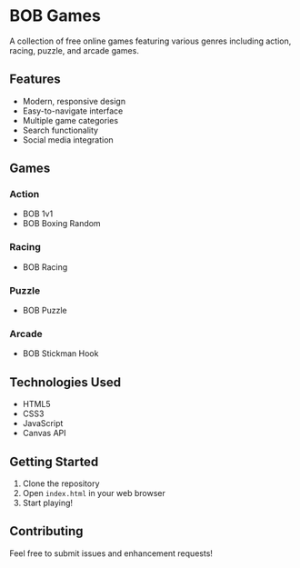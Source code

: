 # BOB Games

A collection of free online games featuring various genres including action, racing, puzzle, and arcade games.

## Features

- Modern, responsive design
- Easy-to-navigate interface
- Multiple game categories
- Search functionality
- Social media integration

## Games

### Action
- BOB 1v1
- BOB Boxing Random

### Racing
- BOB Racing

### Puzzle
- BOB Puzzle

### Arcade
- BOB Stickman Hook

## Technologies Used

- HTML5
- CSS3
- JavaScript
- Canvas API

## Getting Started

1. Clone the repository
2. Open `index.html` in your web browser
3. Start playing!

## Contributing

Feel free to submit issues and enhancement requests! 